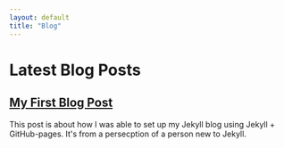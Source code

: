 ```yaml
---
layout: default
title: "Blog"
---
```


# Latest Blog Posts

<h2><a href="https://tsdebug.github.io/blogs/2025-02-06-setup-jekyll-blog/">My First Blog Post</a></h2>
<p>This post is about how I was able to set up my Jekyll blog using Jekyll + GitHub-pages. It's from a persecption of a person new to Jekyll.</p>